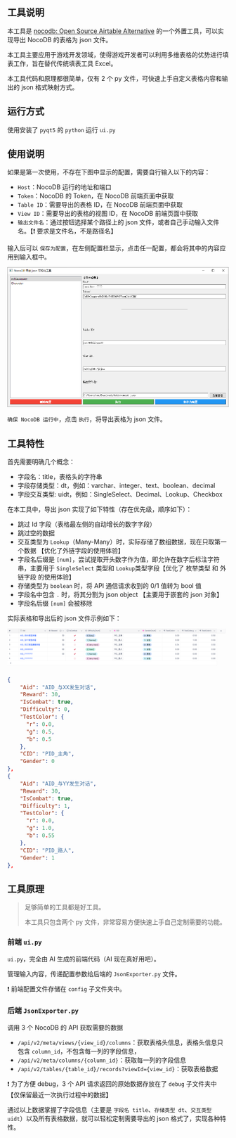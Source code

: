 ## 工具说明

本工具是 [nocodb: Open Source Airtable Alternative](https://github.com/nocodb/nocodb) 的一个外置工具，可以实现导出 NocoDB 的表格为 json 文件。

本工具主要应用于游戏开发领域，使得游戏开发者可以利用多维表格的优势进行填表工作，旨在替代传统填表工具 Excel。

本工具代码和原理都很简单，仅有 2 个 py 文件，可快速上手自定义表格内容和输出的 json 格式映射方式。



## 运行方式

使用安装了 `pyqt5` 的 `python` 运行 `ui.py` 



## 使用说明

如果是第一次使用，不存在下图中显示的配置，需要自行输入以下的内容：

- `Host`：NocoDB 运行的地址和端口
- `Token`：NocoDB 的 Token，在 NocoDB 前端页面中获取
- `Table ID`：需要导出的表格 ID，在 NocoDB 前端页面中获取
- `View ID`：需要导出的表格的视图 ID，在 NocoDB 前端页面中获取
- `输出文件名`：通过按钮选择某个路径上的 json 文件，或者自己手动输入文件名。【❗ 要求是文件名，不是路径名】

输入后可以 `保存为配置`，在左侧配置栏显示，点击任一配置，都会将其中的内容应用到输入框中。

![image-20250703074412883](images/image-20250703074412883.png)

`确保 NocoDB 运行中`，点击 `执行`，将导出表格为 json 文件。



## 工具特性

首先需要明确几个概念：

- 字段名：title，表格头的字符串
- 字段存储类型：dt，例如：varchar、integer、text、boolean、decimal
- 字段交互类型: uidt，例如：SingleSelect、Decimal、Lookup、Checkbox



在本工具中，导出 json 实现了如下特性（存在优先级，顺序如下）：

- 跳过 Id 字段（表格最左侧的自动增长的数字字段）
- 跳过空的数据
- 交互类型为 `Lookup`（Many-Many）时，实际存储了数组数据，现在只取第一个数据 【优化了外链字段的使用体验】
- 字段名后缀是 `[num]`，尝试提取开头数字作为值，即允许在数字后标注字符串，主要用于 `SingleSelect` 类型和 `Lookup`类型字段【优化了 枚举类型 和 外链字段 的使用体验】
- 存储类型为 `boolean` 时，将 API 通信请求收到的 0/1 值转为 bool 值
- 字段名中包含 `.` 时，将其分割为 json object 【主要用于嵌套的 json 对象】
- 字段名后缀 `[num]` 会被移除



实际表格和导出后的 json 文件示例如下：

![image-20250703094520193](images/image-20250703094520193.png)

```json
{
    "Aid": "AID_与XX发生对话",
    "Reward": 30,
    "IsCombat": true,
    "Difficulty": 0,
    "TestColor": {
      "r": 0.0,
      "g": 0.5,
      "b": 0.5
    },
    "CID": "PID_主角",
    "Gender": 0
},
{
    "Aid": "AID_与YY发生对话",
    "Reward": 30,
    "IsCombat": true,
    "Difficulty": 1,
    "TestColor": {
      "r": 0.0,
      "g": 1.0,
      "b": 0.55
    },
    "CID": "PID_路人",
    "Gender": 1
},
```



## 工具原理

> 足够简单的工具都是好工具。
>
> 本工具只包含两个 py 文件，非常容易方便快速上手自己定制需要的功能。

### 前端 `ui.py`

`ui.py`，完全由 AI 生成的前端代码（AI 现在真好用吧）。

管理输入内容，传递配置参数给后端的 `JsonExporter.py` 文件。

❗ 前端配置文件存储在 `config` 子文件夹中。

### 后端 `JsonExporter.py`

调用 3 个 NocoDB 的 API 获取需要的数据

- `/api/v2/meta/views/{view_id}/columns`：获取表格头信息，表格头信息只包含 `column_id`，不包含每一列的字段信息，
- `/api/v2/meta/columns/{column_id}`：获取每一列的字段信息
- `/api/v2/tables/{table_id}/records?viewId={view_id}`：获取表格数据

❗ 为了方便 debug，3 个 API 请求返回的原始数据存放在了 `debug` 子文件夹中【仅保留最近一次执行过程中的数据】



通过以上数据掌握了字段信息（主要是 `字段名 title`、`存储类型 dt`、`交互类型 uidt`）以及所有表格数据，就可以轻松定制需要导出的 json 格式了，实现各种特性。



